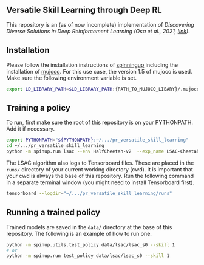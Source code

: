 ## Versatile Skill Learning through Deep RL

This repository is an (as of now incomplete) implementation of *Discovering Diverse Solutions in Deep Reinforcement 
Learning (Osa et al., 2021, [link](https://arxiv.org/abs/2103.07084))*. 


## Installation
Please follow the installation instructions of 
[spinningup](https://spinningup.openai.com/en/latest/user/installation.html) 
including the installation of [mujoco](http://www.mujoco.org/).
For this use case, the version 1.5 of mujoco is used.
Make sure the following environment variable is set. 

```bash
export LD_LIBRARY_PATH=$LD_LIBRARY_PATH:{PATH_TO_MUJOCO_LIBARY}/.mujoco/mjpro150/bin
```


## Training a policy

To run, first make sure the root of this repository is on your PYTHONPATH. Add it if necessary. 
```bash
export PYTHONPATH="${PYTHONPATH}:~/.../pr_versatile_skill_learning"
cd ~/.../pr_versatile_skill_learning
python -m spinup.run lsac --env HalfCheetah-v2  --exp_name LSAC-Cheetah
```

The LSAC algorithm also logs to Tensorboard files. These are placed in the `runs/` directory of your current working 
directory (cwd). It is important that your cwd is always the base of this repository. Run the following command in 
a separate terminal window (you might need to install Tensorboard first). 

```bash
tensorboard --logdir="~/.../pr_versatile_skill_learning/runs"
```

## Running a trained policy
Trained models are saved in the `data/` directory at the base of this repository. 
The following is an example of how to run one. 
```bash
python -m spinup.utils.test_policy data/lsac/lsac_s0 --skill 1  
# or
python -m spinup.run test_policy data/lsac/lsac_s0 --skill 1
```

